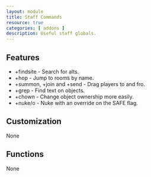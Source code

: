 ```yaml
---
layout: module
title: Staff Commands
resource: true
categories: [ addons ]
description: Useful staff globals.
---
```


## Features 
* +findsite - Search for alts.
* +hop - Jump to rooms by name.
* +summon, +join and +send - Drag players to and fro.
* +grep - Find text on objects.
* +chown - Change object ownership more easily.
* +nuke/o - Nuke with an override on the SAFE flag.

## Customization 
None

## Functions
None